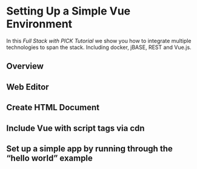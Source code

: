# Setting Up a Simple Vue Environment
In this *Full Stack with PICK Tutorial* we show you how to integrate multiple technologies to span the stack. Including docker, jBASE, REST and Vue.js.  
  
## Overview


## Web Editor


## Create HTML Document


## Include Vue with script tags via cdn

## Set up a simple app by running through the “hello world” example
